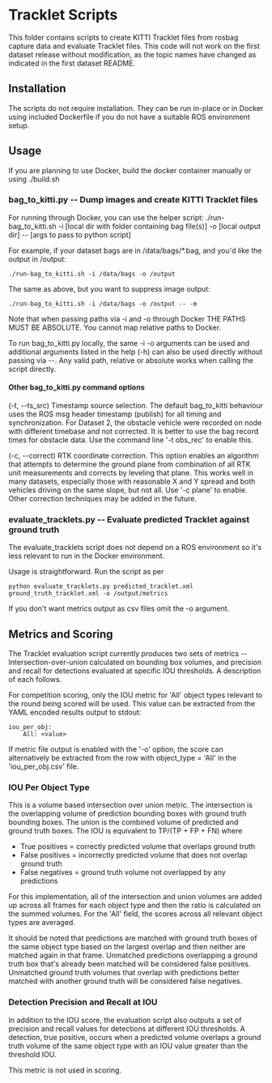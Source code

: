 # Tracklet Scripts

This folder contains scripts to create KITTI Tracklet files from rosbag capture data and evaluate Tracklet files. This code will not work on the first dataset release without modification, as the topic names have changed as indicated in the first dataset README.

## Installation

The scripts do not require installation. They can be run in-place or in Docker using included Dockerfile if you do not have a suitable ROS environment setup.

## Usage

If you are planning to use Docker, build the docker container manually or using ./build.sh

### bag_to_kitti.py -- Dump images and create KITTI Tracklet files

For running through Docker, you can use the helper script:
    ./run-bag_to_kitti.sh -i [local dir with folder containing bag file(s)] -o [local output dir] -- [args to pass to python script]

For example, if your dataset bags are in /data/bags/*.bag, and you'd like the output in /output:

    ./run-bag_to_kitti.sh -i /data/bags -o /output

The same as above, but you want to suppress image output:

    ./run-bag_to_kitti.sh -i /data/bags -o /output -- -m
    
Note that when passing paths via -i and -o through Docker THE PATHS MUST BE ABSOLUTE. You cannot map relative paths to Docker.

To run bag_to_kitti.py locally, the same -i -o arguments can be used and additional arguments listed in the help (-h) can also be used directly without passing via --. Any valid path, relative or absolute works when calling the script directly.
    
#### Other bag_to_kitti.py command options

(-t, --ts_src) Timestamp source selection. The default bag_to_kitti behaviour uses the ROS msg header timestamp (publish) for all timing and synchronization. For Dataset 2, the obstacle vehicle were recorded on node with different timebase and not corrected. It is better to use the bag record times for obstacle data. Use the command line '-t obs_rec' to enable this.

(-c, --correct) RTK coordinate correction. This option enables an algorithm that attempts to determine the ground plane from combination of all RTK unit measurements and corrects by leveling that plane. This works well in many datasets, especially those with reasonable X and Y spread and both vehicles driving on the same slope, but not all. Use '-c plane' to enable. Other correction techniques may be added in the future.

### evaluate_tracklets.py -- Evaluate predicted Tracklet against ground truth

The evaluate_tracklets script does not depend on a ROS environment so it's less relevant to run in the Docker environment.

Usage is straightforward. Run the script as per

    python evaluate_tracklets.py predicted_tracklet.xml ground_truth_tracklet.xml -o /output/metrics
    
If you don't want metrics output as csv files omit the -o argument.

## Metrics and Scoring

The Tracklet evaluation script currently produces two sets of metrics -- Intersection-over-union calculated on bounding box volumes, and precision and recall for detections evaluated at specific IOU thresholds. A description of each follows. 

For competition scoring, only the IOU metric for 'All' object types relevant to the round being scored will be used. This value can be extracted from the YAML encoded results output to stdout:

    iou_per_obj:
        All: <value>

If metric file output is enabled with the '-o' option, the score can alternatively be extracted from the row with object_type = 'All' in the 'iou_per_obj.csv' file.

### IOU Per Object Type

This is a volume based intersection over union metric. The intersection is the overlapping volume of prediction bounding boxes with ground truth bounding boxes. The union is the combined volume of predicted and ground truth boxes. The IOU is equivalent to TP/(TP + FP + FN) where
 * True positives = correctly predicted volume that overlaps ground truth
 * False positives = incorrectly predicted volume that does not overlap ground truth
 * False negatives = ground truth volume not overlapped by any predictions

For this implementation, all of the intersection and union volumes are added up across all frames for each object type and then the ratio is calculated on the summed volumes. For the 'All' field, the scores across all relevant object types are averaged.

It should be noted that predictions are matched with ground truth boxes of the same object type based on the largest overlap and then neither are matched again in that frame. Unmatched predictions overlapping a ground truth box that's already been matched will be considered false positives. Unmatched ground truth volumes that overlap with predictions better matched with another ground truth will be considered false negatives.  


### Detection Precision and Recall at IOU

In addition to the IOU score, the evaluation script also outputs a set of precision and recall values for detections at different IOU thresholds. A detection, true positive, occurs when a predicted volume overlaps a ground truth volume of the same object type with an IOU value greater than the threshold IOU.

This metric is not used in scoring.
